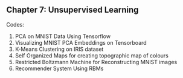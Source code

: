 ## Chapter 7: Unsupervised Learning
Codes:
1. PCA on MNIST Data Using Tensorflow
2. Visualizing MNIST PCA Embeddings on Tensorboard
3. K-Means Clustering on IRIS dataset
4. Self Organized Maps for creating topographic map of colours
5. Restricted Boltzmann Machine for Reconstructing MNIST images
6. Recommender System Using RBMs

